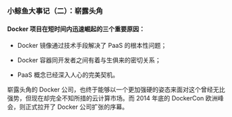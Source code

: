 ### 小鲸鱼大事记（二）：崭露头角

#### Docker 项目在短时间内迅速崛起的三个重要原因：

  - Docker 镜像通过技术手段解决了 PaaS 的根本性问题；

  - Docker 容器同开发者之间有着与生俱来的密切关系；

  - PaaS 概念已经深入人心的完美契机。

崭露头角的 Docker 公司，也终于能够以一个更加强硬的姿态来面对这个曾经无比强势，但现在却完全不知所措的云计算市场。而 2014 年底的 DockerCon 欧洲峰会，则正式拉开了 Docker 公司扩张的序幕。
